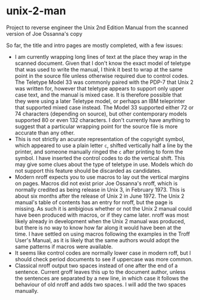 # unix-2-man
Project to reverse engineer the Unix 2nd Edition Manual from the scanned version of Joe Ossanna's copy

So far, the title and intro pages are mostly completed, with a few issues:

- I am currently wrapping long lines of text at the place they wrap in the scanned document. Given that I don't know the exact model of teletype that was used to write the manual, I think it best to wrap at the same point in the source file unless otherwise required due to control codes. The Teletype Model 33 was commonly paired with the PDP-7 that Unix 2 was written for, however that teletype appears to support only upper case text, and the manual is mixed case. It is therefore possible that they were using a later Teletype model, or perhaps an IBM teleprinter that supported mixed case instead. The Model 33 supported either 72 or 74 characters (depending on source), but other contemporary models supported 80 or even 132 characters. I don't currently have anything to suggest that a particular wrapping point for the source file is more accurate than any other.
- This is not strictly an acurate representation of the copyright symbol, which appeared to use a plain letter `c`, shifted vertically half a line by the printer, and someone manually ringed the `c` after printing to form the symbol. I have inserted the control codes to do the vertical shift. This may give some clues about the type of teletype in use. Models which do not support this feature should be discarded as candidates.
- Modern nroff expects you to use macros to lay out the vertical margins on pages. Macros did not exist prior Joe Ossanna's nroff, which is normally credited as being release in Unix 3, in February 1973. This is about six months after the release of Unix 2 in June 1972. The Unix 2 manual's table of contents has an entry for nroff, but the page is missing. As such it is ambigious whether or not the Unix 2 manual could have been produced with macros, or if they came later. nroff was most likely already in development when the Unix 2 manual was produced, but there is no way to know how far along it would have been at the time. I have settled on using macros following the examples in the Troff User's Manual, as it is likely that the same authors would adopt the same patterns if macros were available.
- It seems like control codes are normally lower case in modern roff, but I should check period documents to see if uppercase was more common.
- Classical nroff output two spaces instead of one after the end of a sentence. Current groff leaves this up to the document author, unless the sentences are separated by a new line, in which case it follows the behaviour of old nroff and adds two spaces. I will add the two spaces manually.
